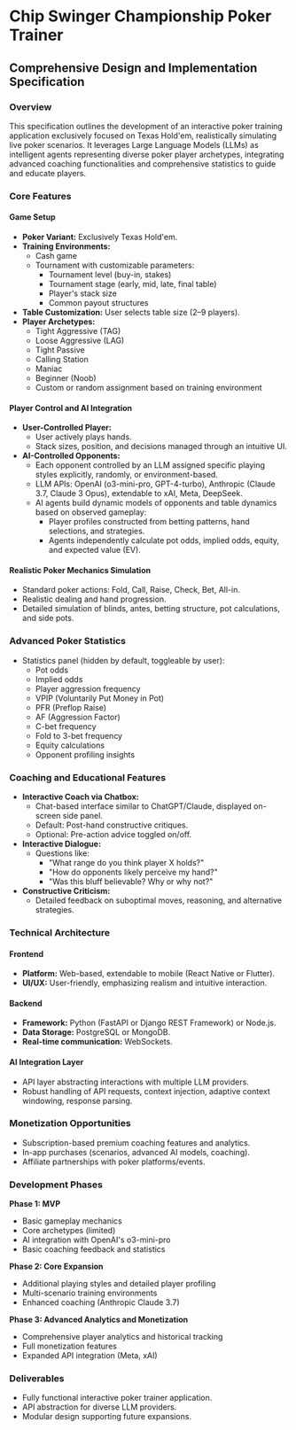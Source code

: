 # Chip Swinger Championship Poker Trainer
## Comprehensive Design and Implementation Specification

### Overview
This specification outlines the development of an interactive poker training application exclusively focused on Texas Hold'em, realistically simulating live poker scenarios. It leverages Large Language Models (LLMs) as intelligent agents representing diverse poker player archetypes, integrating advanced coaching functionalities and comprehensive statistics to guide and educate players.

### Core Features

#### Game Setup
- **Poker Variant:** Exclusively Texas Hold'em.
- **Training Environments:**
  - Cash game
  - Tournament with customizable parameters:
    - Tournament level (buy-in, stakes)
    - Tournament stage (early, mid, late, final table)
    - Player's stack size
    - Common payout structures
- **Table Customization:** User selects table size (2–9 players).
- **Player Archetypes:**
  - Tight Aggressive (TAG)
  - Loose Aggressive (LAG)
  - Tight Passive
  - Calling Station
  - Maniac
  - Beginner (Noob)
  - Custom or random assignment based on training environment

#### Player Control and AI Integration
- **User-Controlled Player:**
  - User actively plays hands.
  - Stack sizes, position, and decisions managed through an intuitive UI.
- **AI-Controlled Opponents:**
  - Each opponent controlled by an LLM assigned specific playing styles explicitly, randomly, or environment-based.
  - LLM APIs: OpenAI (o3-mini-pro, GPT-4-turbo), Anthropic (Claude 3.7, Claude 3 Opus), extendable to xAI, Meta, DeepSeek.
  - AI agents build dynamic models of opponents and table dynamics based on observed gameplay:
    - Player profiles constructed from betting patterns, hand selections, and strategies.
    - Agents independently calculate pot odds, implied odds, equity, and expected value (EV).

#### Realistic Poker Mechanics Simulation
- Standard poker actions: Fold, Call, Raise, Check, Bet, All-in.
- Realistic dealing and hand progression.
- Detailed simulation of blinds, antes, betting structure, pot calculations, and side pots.

### Advanced Poker Statistics
- Statistics panel (hidden by default, toggleable by user):
  - Pot odds
  - Implied odds
  - Player aggression frequency
  - VPIP (Voluntarily Put Money in Pot)
  - PFR (Preflop Raise)
  - AF (Aggression Factor)
  - C-bet frequency
  - Fold to 3-bet frequency
  - Equity calculations
  - Opponent profiling insights

### Coaching and Educational Features
- **Interactive Coach via Chatbox:**
  - Chat-based interface similar to ChatGPT/Claude, displayed on-screen side panel.
  - Default: Post-hand constructive critiques.
  - Optional: Pre-action advice toggled on/off.
- **Interactive Dialogue:**
  - Questions like:
    - "What range do you think player X holds?"
    - "How do opponents likely perceive my hand?"
    - "Was this bluff believable? Why or why not?"
- **Constructive Criticism:**
  - Detailed feedback on suboptimal moves, reasoning, and alternative strategies.

### Technical Architecture

#### Frontend
- **Platform:** Web-based, extendable to mobile (React Native or Flutter).
- **UI/UX:** User-friendly, emphasizing realism and intuitive interaction.

#### Backend
- **Framework:** Python (FastAPI or Django REST Framework) or Node.js.
- **Data Storage:** PostgreSQL or MongoDB.
- **Real-time communication:** WebSockets.

#### AI Integration Layer
- API layer abstracting interactions with multiple LLM providers.
- Robust handling of API requests, context injection, adaptive context windowing, response parsing.

### Monetization Opportunities
- Subscription-based premium coaching features and analytics.
- In-app purchases (scenarios, advanced AI models, coaching).
- Affiliate partnerships with poker platforms/events.

### Development Phases

**Phase 1: MVP**
- Basic gameplay mechanics
- Core archetypes (limited)
- AI integration with OpenAI's o3-mini-pro
- Basic coaching feedback and statistics

**Phase 2: Core Expansion**
- Additional playing styles and detailed player profiling
- Multi-scenario training environments
- Enhanced coaching (Anthropic Claude 3.7)

**Phase 3: Advanced Analytics and Monetization**
- Comprehensive player analytics and historical tracking
- Full monetization features
- Expanded API integration (Meta, xAI)

### Deliverables
- Fully functional interactive poker trainer application.
- API abstraction for diverse LLM providers.
- Modular design supporting future expansions.